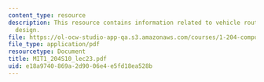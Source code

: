 ```yaml
---
content_type: resource
description: This resource contains information related to vehicle routing and transit
  design.
file: https://ol-ocw-studio-app-qa.s3.amazonaws.com/courses/1-204-computer-algorithms-in-systems-engineering-spring-2010/e18a9740869a2d9006e4e5fd18ea528b_MIT1_204S10_lec23.pdf
file_type: application/pdf
resourcetype: Document
title: MIT1_204S10_lec23.pdf
uid: e18a9740-869a-2d90-06e4-e5fd18ea528b
---
```

